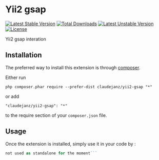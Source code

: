 Yii2 gsap
=========
[![Latest Stable Version](https://poser.pugx.org/claudejanz/yii2-gsap/v/stable.svg)](https://packagist.org/packages/claudejanz/yii2-gsap) [![Total Downloads](https://poser.pugx.org/claudejanz/yii2-gsap/downloads.svg)](https://packagist.org/packages/claudejanz/yii2-gsap) [![Latest Unstable Version](https://poser.pugx.org/claudejanz/yii2-gsap/v/unstable.svg)](https://packagist.org/packages/claudejanz/yii2-gsap) [![License](https://poser.pugx.org/claudejanz/yii2-gsap/license.svg)](https://packagist.org/packages/claudejanz/yii2-gsap)

Yii2 gsap interation

Installation
------------

The preferred way to install this extension is through [composer](http://getcomposer.org/download/).

Either run

```
php composer.phar require --prefer-dist claudejanz/yii2-gsap "*"
```

or add

```
"claudejanz/yii2-gsap": "*"
```

to the require section of your `composer.json` file.


Usage
-----

Once the extension is installed, simply use it in your code by  :

```php
not used as standalone for the moment```